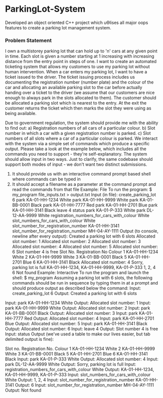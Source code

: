 # ParkingLot-System
Developed an object oriented C++ project which uƟlises all major oops features to create a parking lot management system.

### Problem Statement
I own a multistorey parking lot that can hold up to 'n' cars at any given point in time.
Each slot is given a number starting at 1 increasing with increasing distance from the
entry point in steps of one. I want to create an automated ticketing system that
allows my customers to use my parking lot without human intervention.
When a car enters my parking lot, I want to have a ticket issued to the driver. The
ticket issuing process includes us documenting the registration number (number
plate) and the colour of the car and allocating an available parking slot to the car
before actually handing over a ticket to the driver (we assume that our customers are
nice enough to always park in the slots allocated to them). The customer should be
allocated a parking slot which is nearest to the entry. At the exit the customer returns
the ticket which then marks the slot they were using as being available. 

Due to government regulation, the system should provide me with the ability to find
out:
a) Registration numbers of all cars of a particular colour.
b) Slot number in which a car with a given registration number is parked.
c) Slot numbers of all slots where a car of a particular colour is parked.
We interact with the system via a simple set of commands which produce a specific
output. Please take a look at the example below, which includes all the commands
you need to support - they're self-explanatory. The system should allow input in two
ways. Just to clarify, the same codebase should support both modes of input - we
don't want two distinct submissions.
1) It should provide us with an interactive command prompt based shell where
commands can be typed in
2) It should accept a filename as a parameter at the command prompt and read the
commands from that file
Example: File
To run the program:
$ my_program file_inputs.txt > output.txt
Input (in file):
create_parking_lot 6
park KA-01-HH-1234 White
park KA-01-HH-9999 White
park KA-01-BB-0001 Black
park KA-01-HH-7777 Red
park KA-01-HH-2701 Blue
park KA-01-HH-3141 Black
leave 4
status
park KA-01-P-333 White
park DL-12-AA-9999 White
registration_numbers_for_cars_with_colour White
slot_numbers_for_cars_with_colour White
slot_number_for_registration_number KA-01-HH-3141
slot_number_for_registration_number MH-04-AY-1111
Output (to console, newline after every output):
Created a parking lot with 6 slots
Allocated slot number: 1
Allocated slot number: 2
Allocated slot number: 3
Allocated slot number: 4
Allocated slot number: 5
Allocated slot number: 6
Slot number 4 is free
Slot No. Registration No Colour
1 KA-01-HH-1234 White
2 KA-01-HH-9999 White
3 KA-01-BB-0001 Black
5 KA-01-HH-2701 Blue
6 KA-01-HH-3141 Black
Allocated slot number: 4
Sorry, parking lot is full
KA-01-HH-1234, KA-01-HH-9999, KA-01-P-333
1, 2, 4
6
Not found
Example: Interactive
To run the program and launch the shell:
$ my_program
Assuming a parking lot with 6 slots, the following commands should be run in
sequence by typing them in at a prompt and should produce output as described
below the command:
Input:
create_parking_lot 6
Output:
Created a parking lot with 6 slots 

Input:
park KA-01-HH-1234 White
Output:
Allocated slot number: 1
Input:
park KA-01-HH-9999 White
Output:
Allocated slot number: 2
Input:
park KA-01-BB-0001 Black
Output:
Allocated slot number: 3
Input:
park KA-01-HH-7777 Red
Output:
Allocated slot number: 4
Input:
park KA-01-HH-2701 Blue
Output:
Allocated slot number: 5
Input:
park KA-01-HH-3141 Black
Output:
Allocated slot number: 6
Input:
leave 4
Output:
Slot number 4 is free
Input:
status
Output (we've used a table to make our lives easier, but tab delimited output is fine):

Slot no. Registration No. Colour
1 KA-01-HH-1234 White
2 KA-01-HH-9999 White
3 KA-01-BB-0001 Black
5 KA-01-HH-2701 Blue
6 KA-01-HH-3141 Black
Input:
park KA-01-P-333 White
Output:
Allocated slot number: 4
Input:
park DL-12-AA-9999 White
Output:
Sorry, parking lot is full
Input:
registration_numbers_for_cars_with_colour White
Output:
KA-01-HH-1234, KA-01-HH-9999, KA-01-P-333
Input:
slot_numbers_for_cars_with_colour White
Output:
1, 2, 4
Input:
slot_number_for_registration_number KA-01-HH-3141
Output:
6
Input:
slot_number_for_registration_number MH-04-AY-1111
Output:
Not found
